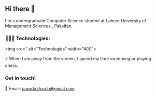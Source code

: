 ## Hi there 👋

I'm a undergraduate Computer Science student at Lahore University of Management Sciences , Paksitan.
<!-- 
💻 Passionate about Machine learning, web development and networking.

 -->
<!-- 
 -->


### 👨🏻‍💻 Technologies:

<img src=" alt="Technologies" width="400">

⚡ When I am away from the screen, I spend my time swimming or playing chess.

### Get in touch!

📧 Email: [jawadazharch@gmail.com](mailto:thenoumanabbasi@gmail.com)  

<!--

Here are some ideas to get you started:

- 🔭 I’m currently working on ...
- 🌱 I’m currently learning ...
- 👯 I’m looking to collaborate on ...
- 🤔 I’m looking for help with ...
- 💬 Ask me about ...
- 📫 How to reach me: ...
- 😄 Pronouns: ...
- ⚡ Fun fact: ...
-->
